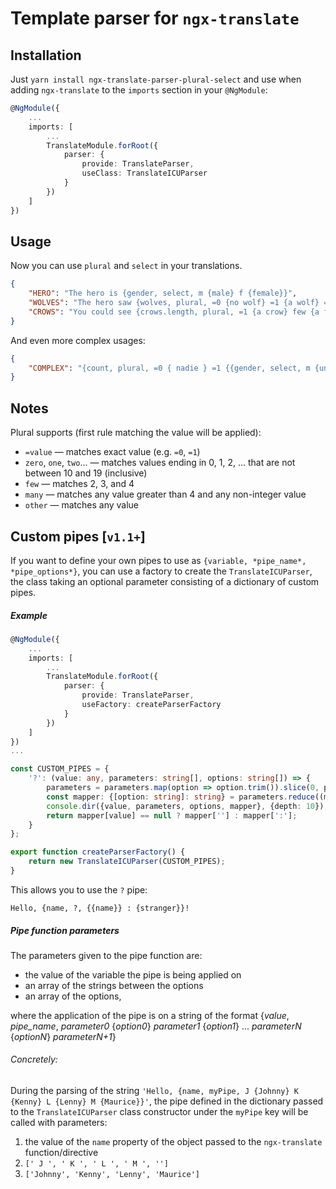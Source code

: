 # Template parser for `ngx-translate`

## Installation
Just `yarn install ngx-translate-parser-plural-select` and use when
adding `ngx-translate` to the `imports` section in your `@NgModule`:

```typescript
@NgModule({
    ...
    imports: [
    	...
        TranslateModule.forRoot({
            parser: {
            	provide: TranslateParser,
            	useClass: TranslateICUParser
            }
        })
    ]
})
```

## Usage
Now you can use `plural` and `select` in your translations.

```json
{
    "HERO": "The hero is {gender, select, m {male} f {female}}",
    "WOLVES": "The hero saw {wolves, plural, =0 {no wolf} =1 {a wolf} =2 {two wolves} other {a pack of wolves}}",
    "CROWS": "You could see {crows.length, plural, =1 {a crow} few {a few crows} many {a murder of crows}}"
}
```

And even more complex usages:
```json
{
    "COMPLEX": "{count, plural, =0 { nadie } =1 {{gender, select, m {un hombre} f {una mujer}}} other {{{heroes.length}} {gender, select, m {hombres} f {mujeres}}}}"
}
```

## Notes
Plural supports (first rule matching the value will be applied):
* `=value` &mdash; matches exact value (e.g. `=0`, `=1`)
* `zero`, `one`, `two`... &mdash; matches values ending in 0, 1, 2, ... that are not between 10 and 19 (inclusive)
* `few` &mdash; matches 2, 3, and 4
* `many` &mdash; matches any value greater than 4 and any non-integer value
* `other` &mdash; matches any value

## Custom pipes [`v1.1+`]
If you want to define your own pipes to use as `{variable, *pipe_name*, *pipe_options*}`, you can use a factory to
create the `TranslateICUParser`, the class taking an optional parameter consisting of a dictionary of custom pipes.

##### Example
```typescript
@NgModule({
    ...
    imports: [
    	...
        TranslateModule.forRoot({
            parser: {
            	provide: TranslateParser,
            	useFactory: createParserFactory
            }
        })
    ]
})
...

const CUSTOM_PIPES = {
    '?': (value: any, parameters: string[], options: string[]) => {
        parameters = parameters.map(option => option.trim()).slice(0, parameters.length - 1);
        const mapper: {[option: string]: string} = parameters.reduce((map, parameter, index) => ({...map, [parameter.trim()]: options[index]}), {});
        console.dir({value, parameters, options, mapper}, {depth: 10});
        return mapper[value] == null ? mapper[''] : mapper[':'];
    }
};

export function createParserFactory() {
	return new TranslateICUParser(CUSTOM_PIPES);
}
```

This allows you to use the `?` pipe:

`Hello, {name, ?, {{name}} : {stranger}}!`

##### Pipe function parameters

The parameters given to the pipe function are:
* the value of the variable the pipe is being applied on
* an array of the strings between the options
* an array of the options,

where the application of the pipe is on a string of the format
{*value*, *pipe_name*, *parameter0* {*option0*} *parameter1* {*option1*} ... *parameterN* {*optionN*} *parameterN+1*}

###### Concretely:
During the parsing of the string `'Hello, {name, myPipe, J {Johnny} K {Kenny} L {Lenny} M {Maurice}}'`,
the pipe defined in the dictionary passed to the `TranslateICUParser` class constructor under the `myPipe` key
will be called with parameters:
1. the value of the `name` property of the object passed to the `ngx-translate` function/directive
2. `[' J ', ' K ', ' L ', ' M ', '']`
3. `['Johnny', 'Kenny', 'Lenny', 'Maurice']`
